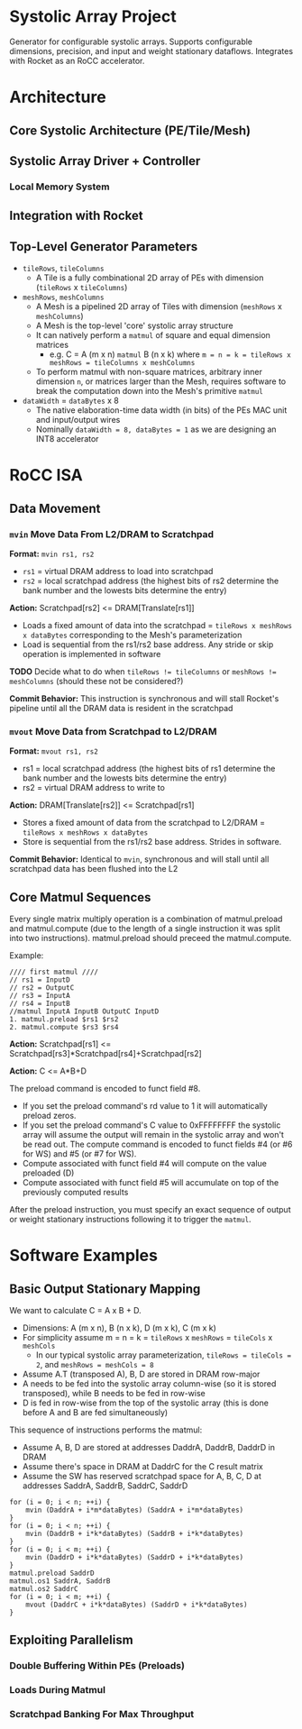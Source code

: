 Systolic Array Project
=======================
Generator for configurable systolic arrays. Supports configurable dimensions, precision, and input and weight stationary dataflows. Integrates with Rocket as an RoCC accelerator.

# Architecture
## Core Systolic Architecture (PE/Tile/Mesh)
## Systolic Array Driver + Controller
### Local Memory System
## Integration with Rocket
## Top-Level Generator Parameters
- `tileRows`, `tileColumns`
    - A Tile is a fully combinational 2D array of PEs with dimension (`tileRows` x `tileColumns`)
- `meshRows`, `meshColumns`
    - A Mesh is a pipelined 2D array of Tiles with dimension (`meshRows` x `meshColumns`)
    - A Mesh is the top-level 'core' systolic array structure
    - It can natively perform a `matmul` of square and equal dimension matrices
        - e.g. C = A (m x n) `matmul` B (n x k) where `m = n = k = tileRows x meshRows = tileColumns x meshColumns`
    - To perform matmul with non-square matrices, arbitrary inner dimension `n`, or matrices larger than the Mesh, requires software to break the computation down into the Mesh's primitive `matmul`
- `dataWidth` = `dataBytes` x 8
    - The native elaboration-time data width (in bits) of the PEs MAC unit and input/output wires
    - Nominally `dataWidth = 8, dataBytes = 1` as we are designing an INT8 accelerator

# RoCC ISA
## Data Movement
### `mvin` Move Data From L2/DRAM to Scratchpad
**Format:** `mvin rs1, rs2`
- `rs1` = virtual DRAM address to load into scratchpad
- `rs2` = local scratchpad address (the highest bits of rs2 determine the bank number and the lowests bits determine the entry)

**Action:** Scratchpad[rs2] <= DRAM[Translate[rs1]]
- Loads a fixed amount of data into the scratchpad = `tileRows x meshRows x dataBytes` corresponding to the Mesh's parameterization
- Load is sequential from the rs1/rs2 base address. Any stride or skip operation is implemented in software

**TODO** Decide what to do when `tileRows != tileColumns` or `meshRows != meshColumns` (should these not be considered?)

**Commit Behavior:** This instruction is synchronous and will stall Rocket's pipeline until all the DRAM data is resident in the scratchpad

### `mvout` Move Data from Scratchpad to L2/DRAM
**Format:** `mvout rs1, rs2`
- rs1 = local scratchpad address (the highest bits of rs1 determine the bank number and the lowests bits determine the entry)
- rs2 = virtual DRAM address to write to 

**Action:** DRAM[Translate[rs2]] <= Scratchpad[rs1]
- Stores a fixed amount of data from the scratchpad to L2/DRAM = `tileRows x meshRows x dataBytes`
- Store is sequential from the rs1/rs2 base address. Strides in software.

**Commit Behavior:** Identical to `mvin`, synchronous and will stall until all scratchpad data has been flushed into the L2

## Core Matmul Sequences
Every single matrix multiply operation is a combination of matmul.preload and matmul.compute (due to the length of a single instruction it was split into two instructions). matmul.preload should preceed the matmul.compute.

Example:
```
//// first matmul ////
// rs1 = InputD 
// rs2 = OutputC
// rs3 = InputA
// rs4 = InputB
//matmul InputA InputB OutputC InputD
1. matmul.preload $rs1 $rs2
2. matmul.compute $rs3 $rs4
```
**Action:** Scratchpad[rs1] <= Scratchpad[rs3]*Scratchpad[rs4]+Scratchpad[rs2]

**Action:** C <= A*B+D
<!---
//// second matmul ////
//matmul InputA2 InputB2 OutputC2 InputD2
3. matmul.preload $rs5 $rs6
4. matmul.compute $rs7 $rs8
-->

<!---

Note that as defined above the data preloaded in matmul.preload is for the matmul in the next instruction (i.e., the data preloaded in 1 is actually used in 4 because 4 is the next matmul instruction). OutputC is always for the CURRENT `matmul` instruction.
-->

The preload command is encoded to funct field #8.
- If you set the preload command's rd value to 1 it will automatically preload zeros.
- If you set the preload command's C value to 0xFFFFFFFF the systolic array will assume the output will remain in the systolic array and won't be read out.
The compute command is encoded to funct fields #4 (or #6 for WS) and #5 (or #7 for WS).
- Compute associated with funct field #4 will compute on the value preloaded (D) <!---
in the PREVIOUS `matmul` instruction.-->
- Compute associated with funct field #5 will accumulate on top of the previously computed results <!---of the PREVIOUS `matmul` instruction.-->


After the preload instruction, you must specify an exact sequence of output or weight stationary instructions following it to trigger the `matmul`.
<!---
### Preloading
**Format:** `matmul.preload rs1`
- `rs1` = local scratchpad address of B matrix (weight stationary), D matrix (final biasing or output stationary), `0xAAAA_AAAA` (don't preload, use existing state) or `0xFFFF_FFFF` (preload zeros)

**Action:** Mesh[PE Double Buffer Accumulators] <= Scratchpad[rs1] OR zeros OR NOP

**Commit Behavior:** This instruction commits on the cycle after the systolic array receives it. The systolic array remains idle until the subsequent OS/WS specific instructions are seen.

### Output Stationary
Issue the `matmul.os1` instruction to set up A and B for the matmul operation.

**Format:** `matmul.os1 rs1, rs2`
- `rs1` = local scratchpad address of A matrix (stored as rows of A.T)
- `rs2` = local scratchpad address of B matrix (stored as rows of B)

Then issue `matmul.os2` OR `matmul.os2.stay` depending on whether you want to send the matmul result to the scratchpad or hold it inside the PEs' accumulators.

**Format:** `matmul.os2 rs1`
- `rs1` = local scratchpad address to store C matrix (stored as rows of C)

**Format:** `matmul.os2.stay` (no register arguments)

**Commit Behavior:** Upon issuing the sequence of instructions `matmul.preload, matmul.os1, matmul.os2` the sequence will be stored as a single matmul compute unit in a queue inside the RoCC accelerator. These instructions will commit immediately and won't stall Rocket's pipeline.

### Weight Stationary
Similar to the output stationary instructions, there is a similar set of weight stationary instructions `matmul.ws1, matmul.ws2` that trigger a WS dataflow matmul operation.

**Format:** `matmul.ws1 rs1, rs2`
- `rs1` = local scratchpad address of A matrix
- `rs2` = local scratchpad address of partial C matrix OR zeros
    - If `rs2 == 0xFFFF_FFFF`, then feed zeros in on the B-axis in the systolic array
    - Otherwise stream the partial `C` matrix from the scratchpad on the B-axis

**Format:** `matmul.ws2 rs1`
- `rs1` = local scratchpad address to store output C matrix (stored as rows of C)
- **TODO** do we need functionality to keep the output in-place for the WS dataflow?

# Semantics
## Instruction Dependency Management
### TODO: Include examples of all these dependencies
- mvin -> multseq (handled by SW and instruction stream ordering)
- multseq -> multseq (handled by HW, SW doesn't have to worry about polling for completion if there exists a mult -> mult RAW dependency)
- multseq -> mvout (handled by HW, blocking on all previous mults completing)
- mvout -> multseq (WAR dependency is handled by instruction ordering, mvout is blocking)
-->
# Software Examples
## Basic Output Stationary Mapping
We want to calculate C = A x B + D.
- Dimensions: A (m x n), B (n x k), D (m x k), C (m x k)
- For simplicity assume m = n = k = `tileRows` x `meshRows` = `tileCols` x `meshCols`
    - In our typical systolic array parameterization, `tileRows = tileCols = 2`, and `meshRows = meshCols = 8`
- Assume A.T (transposed A), B, D are stored in DRAM row-major
- A needs to be fed into the systolic array column-wise (so it is stored transposed), while B needs to be fed in row-wise
- D is fed in row-wise from the top of the systolic array (this is done before A and B are fed simultaneously)

This sequence of instructions performs the matmul:
- Assume A, B, D are stored at addresses DaddrA, DaddrB, DaddrD in DRAM
- Assume there's space in DRAM at DaddrC for the C result matrix
- Assume the SW has reserved scratchpad space for A, B, C, D at addresses SaddrA, SaddrB, SaddrC, SaddrD

```
for (i = 0; i < n; ++i) {
    mvin (DaddrA + i*m*dataBytes) (SaddrA + i*m*dataBytes)
}
for (i = 0; i < n; ++i) {
    mvin (DaddrB + i*k*dataBytes) (SaddrB + i*k*dataBytes)
}
for (i = 0; i < m; ++i) {
    mvin (DaddrD + i*k*dataBytes) (SaddrD + i*k*dataBytes)
}
matmul.preload SaddrD
matmul.os1 SaddrA, SaddrB
matmul.os2 SaddrC
for (i = 0; i < m; ++i) {
    mvout (DaddrC + i*k*dataBytes) (SaddrD + i*k*dataBytes)
}
```

## Exploiting Parallelism
### Double Buffering Within PEs (Preloads)
### Loads During Matmul
### Scratchpad Banking For Max Throughput
